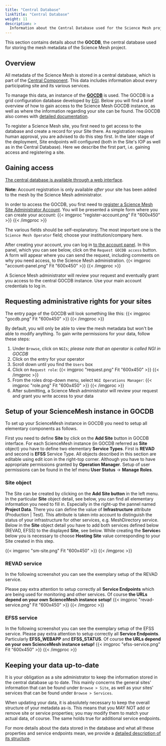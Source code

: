 ```yaml
---
title: "Central Database"
linkTitle: "Central Database"
weight: 11
description: >
  Information about the Central Database used for the Science Mesh project.
---
```


This section contains details about the **GOCDB**, the central database used for storing the mesh metadata of the Science Mesh project.

## Overview
All metadata of the Science Mesh is stored in a central database, which is part of the [Central Component](../central-component). This data includes information about every participating site and its various services.

To manage this data, an instance of the **[GOCDB](https://github.com/GOCDB/gocdb)** is used. The GOCDB is a grid configuration database developed by [EGI](https://www.egi.eu). Below you will find a brief overview of how to gain access to the Science Mesh GOCDB instance, as well as where the information regarding your site can be found. The GOCDB also comes with [detailed documentation](https://wiki.egi.eu/wiki/GOCDB).

To register a Science Mesh site, you first need to get access to the database and create a record for your Site there. As registration requires human approval, you are advised to do this step first. In the later stage of the deployment, Site endpoints will configured (both in the Site's IOP as well as in the Central Database). Here we describe the first part, i.e. gaining access and registering a site.

## Gaining access
[The central database is available through a web interface](https://gocdb.sciencemesh.uni-muenster.de).

**Note:** Account registration is only available _after_ your site has been added to the mesh
by the Science Mesh administrator.

In order to access the GOCDB, you first need to [register a Science Mesh Site Administrator Account](https://iop.sciencemesh.uni-muenster.de/iop/siteacc/account?path=register). You will be presented a simple form where you can create your account:
{{< imgproc "register-account.png" Fit "600x450" >}}
{{< /imgproc >}}

The various fields should be self-explanatory. The most important one is the `Science Mesh Operator` field; choose your institution/company here.

After creating your account, you can log in [to the account panel](https://iop.sciencemesh.uni-muenster.de/iop/siteacc/account/?path=login). In this panel, which you can see below, click on the `Request GOCDB access` button. A form will appear where you can send the request, including comments on why you need access, to the Science Mesh administration.
{{< imgproc "account-panel.png" Fit "600x450" >}}
{{< /imgproc >}}

A Science Mesh administrator will review your request and eventually grant you access to the central GOCDB instance. Use your main account credentials to log in.

## Requesting administrative rights for your sites
The entry page of the GOCDB will look something like this:
{{< imgproc "gocdb.png" Fit "600x450" >}}
{{< /imgproc >}}

By default, you will only be able to view the mesh metadata but won't be able to modify anything. To gain write permissions for your data, follow these steps:
1. Under `Browse`, click on `NGIs`; _please note that an operator is called NGI in GOCDB_
1. Click on the entry for your operator
1. Scroll down until you find the `Users` box
1. Click on `Request role`:
    {{< imgproc "request.png" Fit "600x450" >}}
    {{< /imgproc >}}
1. From the roles drop-down menu, select `NGI Operations Manager`:
    {{< imgproc "role.png" Fit "600x450" >}}
    {{< /imgproc >}}
1. After submitting, a Science Mesh administrator will review your request and grant you write access to your data

## Setup of your ScienceMesh instance in GOCDB
To set up your ScienceMesh instance in GOCDB you need to setup all elementary components as follows.

First you need to define **Site** by click on the **Add Site** button in GOCDB interface. For each ScienceMesh instance (in GOCDB referred as **Site** object) you have to define two elementary **Service Types**. First is **REVAD** and second is **EFSS** Service Type. All objects described in this section are editable using edit icon in the right-top corner. Although you have to have appropriate permissions granted by **Operation Manager**. Setup of user permissions can be found in the lef menu **User Status** -> **Manage Roles**.

### Site object
The Site can be created by clicking on the **Add Site button** in the left menu. In the particular **Site** object detail, see below, you can find all elementary information you need to fill in. Especially in the right-up the pannel named **Project Data**. There you can define the value of **Infrastructure** attribute (Production | Test). This attribute is taken into account to distinguish the status of your infrastructure for other services, e.g. MeshDirectory service. Below in the **Site** object detail you have to add both services defined below (REVAD, EFSS) to the displayed **Site**, see below. While creating the **Service**s below you is necessary to choose **Hosting Site** value corresponding to your Site created in this step.

{{< imgproc "sm-site.png" Fit "600x450" >}}
{{< /imgproc >}}

### REVAD service
In the following screenshot you can see the exemplary setup of the REVAD service.

Please pay extra attention to setup correctly all **Service Endpoints** which are being used for monitoring and other services. Of course **the URLs depend on your own ScienceMesh instance setup!**
{{< imgproc "revad-service.png" Fit "600x450" >}}
{{< /imgproc >}}

### EFSS service
In the following screenshot you can see the exemplary setup of the EFSS service.
Please pay extra attention to setup correctly all **Service Endpoints**. Particularly **EFSS_WEBAPP** and **EFSS_STATUS**. Of course **the URLs depend on your own ScienceMesh instance setup!**
{{< imgproc "efss-service.png" Fit "600x450" >}}
{{< /imgproc >}}


## Keeping your data up-to-date
It is your obligation as a site administrator to keep the information stored in the central database up to date. This mainly concerns the general sites' information that can be found under `Browse > Site`, as well as your sites' services that can be found under `Browse > Services`.

When updating your data, it is absolutely necessary to keep the overall structure of your metadata as-is. This means that you MAY NOT add or remove site or service properties; you may modify them to match your actual data, of course. The same holds true for additional service endpoints.

For more details about the data stored in the database and what all these properties and service endpoints mean, we provide a [detailed description of its structure](./gocdb).
